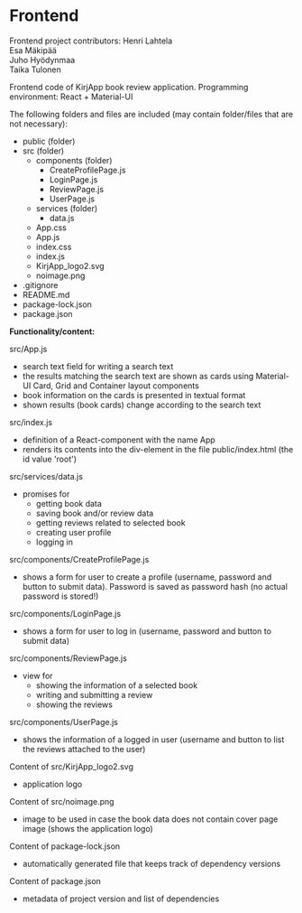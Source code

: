 # Frontend

Frontend project contributors:
Henri Lahtela  
Esa Mäkipää  
Juho Hyödynmaa  
Taika Tulonen

Frontend code of KirjApp book review application. Programming environment: React + Material-UI 

The following folders and files are included (may contain folder/files that are not necessary): 

- public (folder) 
- src (folder) 
  - components (folder) 
    - CreateProfilePage.js 
    - LoginPage.js 
    - ReviewPage.js
    - UserPage.js 
  - services (folder) 
    - data.js 
  - App.css 
  - App.js 
  - index.css 
  - index.js
  - KirjApp_logo2.svg
  - noimage.png 
- .gitignore 
- README.md 
- package-lock.json 
- package.json  

__Functionality/content:__

src/App.js

- search text field for writing a search text 
- the results matching the search text are shown as cards using Material-UI Card, Grid and Container layout components  
- book information on the cards is presented in textual format 
- shown results (book cards) change according to the search text 

src/index.js

- definition of a React-component with the name App
- renders its contents into the div-element in the file public/index.html (the id value 'root')

src/services/data.js

- promises for 
  - getting book data
  - saving book and/or review data
  - getting reviews related to selected book
  - creating user profile
  - logging in

src/components/CreateProfilePage.js

- shows a form for user to create a profile (username, password and button to submit data).
Password is saved as password hash (no actual password is stored!)

src/components/LoginPage.js

- shows a form for user to log in (username, password and button to submit data)

src/components/ReviewPage.js

- view for 
  - showing the information of a selected book
  - writing and submitting a review
  - showing the reviews
  
src/components/UserPage.js

- shows the information of a logged in user (username and button to list the reviews attached to the user)

Content of src/KirjApp_logo2.svg

- application logo

Content of src/noimage.png

- image to be used in case the book data does not contain cover page image (shows the application logo)

Content of package-lock.json

- automatically generated file that keeps track of dependency versions

Content of package.json

- metadata of project version and list of dependencies